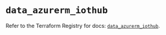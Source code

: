 # `data_azurerm_iothub`

Refer to the Terraform Registry for docs: [`data_azurerm_iothub`](https://registry.terraform.io/providers/hashicorp/azurerm/3.110.0/docs/data-sources/iothub).
